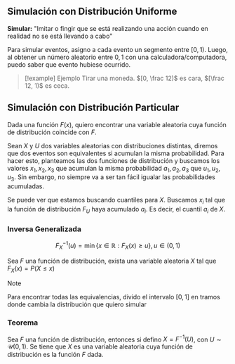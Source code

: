 ## Simulación con Distribución Uniforme

**Simular:** "Imitar o fingir que se está realizando una acción cuando en realidad no se está llevando a cabo"
 
Para simular eventos, asigno a cada evento un segmento entre $[0,1)$. Luego, al obtener un número aleatorio entre $0,1$ con una calculadora/computadora, puedo saber que evento hubiese ocurrido.

> [!example] Ejemplo
> Tirar una moneda. $[0, \frac 12)$ es cara, $[\frac 12, 1)$ es ceca.

## Simulación con Distribución Particular

Dada una función $F(x)$, quiero encontrar una variable aleatoria cuya función de distribución coincide con $F$.

Sean $X$ y $U$ dos variables aleatorias con distribuciones distintas, diremos que dos eventos son equivalentes si acumulan la misma probabilidad. Para hacer esto, planteamos las dos funciones de distribución y buscamos los valores $x_1, x_2, x_3$ que acumulan la misma probabilidad $a_1, a_2, a_3$ que $u_1, u_2, u_3$. Sin embargo, no siempre va a ser tan fácil igualar las probabilidades acumuladas.

Se puede ver que estamos buscando cuantiles para $X$. Buscamos $x_i$ tal que la función de distribución $F_U$ haya acumulado $a_i$. Es decir, el cuantil $a_i$ de $X$.

### Inversa Generalizada

$$
F_X^{-1}(u) = \min \{x \in \mathbb{R}: F_X(x) \geq u\}, u \in (0, 1)
$$

Sea $F$ una función de distribución, exista una variable aleatoria $X$ tal que $F_X(x) = P(X \leq x)$

> [!note]
> Para encontrar todas las equivalencias, divido el intervalo $[0,1]$ en tramos donde cambia la distribución que quiero simular

### Teorema

Sea $F$ una función de distribución, entonces si defino $X = F^{-1}(U)$, con $U \sim \mathcal U(0,1)$. Se tiene que $X$ es una variable aleatoria cuya función de distribución es la función $F$ dada.
